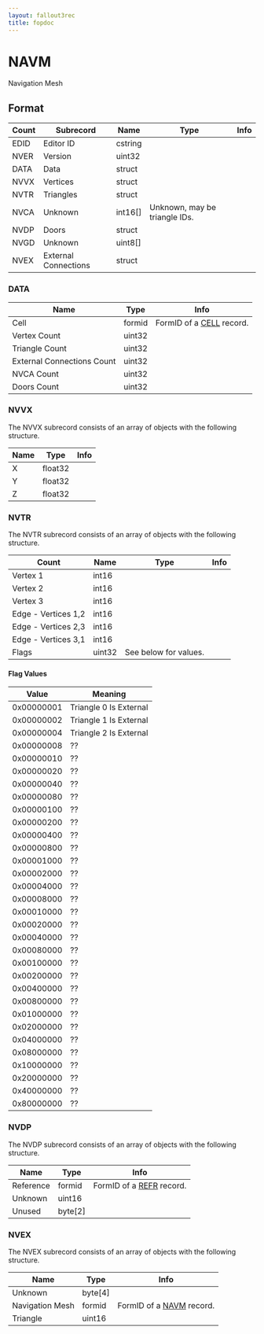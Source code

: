 ```yaml
---
layout: fallout3rec
title: fopdoc
---
```

NAVM
====

Navigation Mesh

## Format

Count | Subrecord | Name | Type | Info
------|-------|------|------|-----
 | EDID | Editor ID | cstring |
 | NVER | Version | uint32 |
 | DATA | Data | struct |
 | NVVX | Vertices | struct |
 | NVTR | Triangles | struct |
 | NVCA | Unknown | int16[] | Unknown, may be triangle IDs.
 | NVDP | Doors | struct |
 | NVGD | Unknown | uint8[] |
 | NVEX | External Connections | struct |

### DATA

Name | Type | Info
-----|------|-----
Cell | formid | FormID of a [CELL](CELL.html) record.
Vertex Count | uint32 |
Triangle Count | uint32 |
External Connections Count | uint32 |
NVCA Count | uint32 |
Doors Count | uint32 |

### NVVX

The NVVX subrecord consists of an array of objects with the following structure.

Name | Type | Info
-----|------|-----
X | float32 |
Y | float32 |
Z | float32 |

### NVTR

The NVTR subrecord consists of an array of objects with the following structure.

Count | Name | Type | Info
------|------|------|-----
 | Vertex 1 | int16 |
 | Vertex 2 | int16 |
 | Vertex 3 | int16 |
 | Edge - Vertices 1,2 | int16 |
 | Edge - Vertices 2,3 | int16 |
 | Edge - Vertices 3,1 | int16 |
 | Flags | uint32 | See below for values.

#### Flag Values

Value | Meaning
------|--------
0x00000001 | Triangle 0 Is External
0x00000002 | Triangle 1 Is External
0x00000004 | Triangle 2 Is External
0x00000008 | ??
0x00000010 | ??
0x00000020 | ??
0x00000040 | ??
0x00000080 | ??
0x00000100 | ??
0x00000200 | ??
0x00000400 | ??
0x00000800 | ??
0x00001000 | ??
0x00002000 | ??
0x00004000 | ??
0x00008000 | ??
0x00010000 | ??
0x00020000 | ??
0x00040000 | ??
0x00080000 | ??
0x00100000 | ??
0x00200000 | ??
0x00400000 | ??
0x00800000 | ??
0x01000000 | ??
0x02000000 | ??
0x04000000 | ??
0x08000000 | ??
0x10000000 | ??
0x20000000 | ??
0x40000000 | ??
0x80000000 | ??

### NVDP

The NVDP subrecord consists of an array of objects with the following structure.

Name | Type | Info
-----|------|-----
Reference | formid | FormID of a [REFR](REFR.html) record.
Unknown | uint16 |
Unused | byte[2] |

### NVEX

The NVEX subrecord consists of an array of objects with the following structure.

Name | Type | Info
-----|------|-----
Unknown | byte[4] |
Navigation Mesh | formid | FormID of a [NAVM](NAVM.html) record.
Triangle | uint16 |
